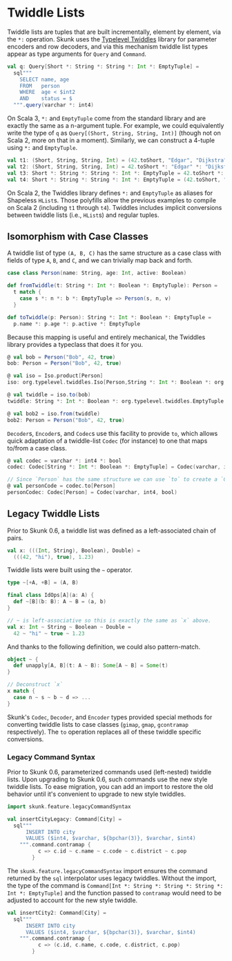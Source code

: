 # Twiddle Lists

Twiddle lists are tuples that are built incrementally, element by element, via the `*:` operation. Skunk uses the [Typelevel Twiddles](https://github.com/typelevel/twiddles) library for parameter encoders and row decoders, and via this mechanism twiddle list types appear as type arguments for `Query` and `Command`.

```scala
val q: Query[Short *: String *: String *: Int *: EmptyTuple] =
  sql"""
    SELECT name, age
    FROM   person
    WHERE  age < $int2
    AND    status = $
  """.query(varchar *: int4)
```

On Scala 3, `*:` and `EmptyTuple` come from the standard library and are exactly the same as a n-argument tuple. For example, we could equivalently write the type of `q` as `Query[(Short, String, String, Int)]` (though not on Scala 2, more on that in a moment). Similarly, we can construct a 4-tuple using `*:` and `EmptyTuple`.

```scala
val t1: (Short, String, String, Int) = (42.toShort, "Edgar", "Dijkstra", 100)
val t2: (Short, String, String, Int) = 42.toShort *: "Edgar" *: "Dijkstra" *: 100 *: EmptyTuple
val t3: Short *: String *: String *: Int *: EmptyTuple = 42.toShort *: "Edgar" *: "Dijkstra" *: 100 *: EmptyTuple
val t4: Short *: String *: String *: Int *: EmptyTuple = (42.toShort, "Edgar", "Dijkstra", 100)
```

On Scala 2, the Twiddles library defines `*:` and `EmptyTuple` as aliases for Shapeless `HList`s. Those polyfills allow the previous examples to compile on Scala 2 (including `t1` through `t4`). Twiddles includes implicit conversions between twiddle lists (i.e., `HList`s) and regular tuples.

## Isomorphism with Case Classes

A twiddle list of type `(A, B, C)` has the same structure as a case class with fields of type `A`, `B`, and `C`, and we can trivially map back and forth.

```scala
case class Person(name: String, age: Int, active: Boolean)

def fromTwiddle(t: String *: Int *: Boolean *: EmptyTuple): Person =
  t match {
    case s *: n *: b *: EmptyTuple => Person(s, n, v)
  }

def toTwiddle(p: Person): String *: Int *: Boolean *: EmptyTuple =
  p.name *: p.age *: p.active *: EmptyTuple
```

Because this mapping is useful and entirely mechanical, the Twiddles library provides a typeclass that does it for you.

```scala
@ val bob = Person("Bob", 42, true)
bob: Person = Person("Bob", 42, true)

@ val iso = Iso.product[Person]
iso: org.typelevel.twiddles.Iso[Person,String *: Int *: Boolean *: org.typelevel.twiddles.EmptyTuple] = org.typelevel.twiddles.Iso$$anon$1@84d9646

@ val twiddle = iso.to(bob)
twiddle: String *: Int *: Boolean *: org.typelevel.twiddles.EmptyTuple = Bob :: 42 :: true :: HNil

@ val bob2 = iso.from(twiddle)
bob2: Person = Person("Bob", 42, true)
```

`Decoder`s, `Encoder`s, and `Codec`s use this facility to provide `to`, which allows quick adaptation of a twiddle-list `Codec` (for instance) to one that maps to/from a case class.

```scala
@ val codec = varchar *: int4 *: bool
codec: Codec[String *: Int *: Boolean *: EmptyTuple] = Codec(varchar, int4, bool)

// Since `Person` has the same structure we can use `to` to create a `Codec[Person]`
@ val personCode = codec.to[Person]
personCodec: Codec[Person] = Codec(varchar, int4, bool)
```

## Legacy Twiddle Lists

Prior to Skunk 0.6, a twiddle list was defined as a left-associated chain of pairs.

```scala
val x: (((Int, String), Boolean), Double) =
  (((42, "hi"), true), 1.23)
```

Twiddle lists were built using the `~` operator.

```scala
type ~[+A, +B] = (A, B)

final class IdOps[A](a: A) {
  def ~[B](b: B): A ~ B = (a, b)
}

// ~ is left-associative so this is exactly the same as `x` above.
val x: Int ~ String ~ Boolean ~ Double =
  42 ~ "hi" ~ true ~ 1.23
```

And thanks to the following definition, we could also pattern-match.

```scala
object ~ {
  def unapply[A, B](t: A ~ B): Some[A ~ B] = Some(t)
}

// Deconstruct `x`
x match {
  case n ~ s ~ b ~ d => ...
}
```

Skunk's `Codec`, `Decoder`, and `Encoder` types provided special methods for converting twiddle lists to case classes (`gimap`, `gmap`, `gcontramap` respectively). The `to` operation replaces all of these twiddle specific conversions.

### Legacy Command Syntax

Prior to Skunk 0.6, parameterized commands used (left-nested) twiddle lists. Upon upgrading to Skunk 0.6, such commands use the new style twiddle lists. To ease migration, you can add an import to restore the old behavior until it's convenient to upgrade to new style twiddles.

```scala
import skunk.feature.legacyCommandSyntax

val insertCityLegacy: Command[City] =
  sql"""
      INSERT INTO city
      VALUES ($int4, $varchar, ${bpchar(3)}, $varchar, $int4)
    """.command.contramap {
          c => c.id ~ c.name ~ c.code ~ c.district ~ c.pop
        }
```

The `skunk.feature.legacyCommandSyntax` import ensures the command returned by the `sql` interpolator uses legacy twiddles. Without the import, the type of the command is `Command[Int *: String *: String *: String *: Int *: EmptyTuple]` and the function passed to `contramap` would need to be adjusted to account for the new style twiddle.

```scala
val insertCity2: Command[City] =
  sql"""
      INSERT INTO city
      VALUES ($int4, $varchar, ${bpchar(3)}, $varchar, $int4)
    """.command.contramap {
          c => (c.id, c.name, c.code, c.district, c.pop)
        }
```